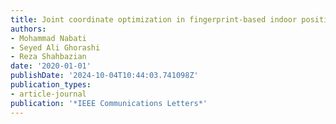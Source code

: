```yaml
---
title: Joint coordinate optimization in fingerprint-based indoor positioning
authors:
- Mohammad Nabati
- Seyed Ali Ghorashi
- Reza Shahbazian
date: '2020-01-01'
publishDate: '2024-10-04T10:44:03.741098Z'
publication_types:
- article-journal
publication: '*IEEE Communications Letters*'
---
```

